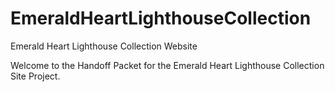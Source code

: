 EmeraldHeartLighthouseCollection
================================

Emerald Heart Lighthouse Collection Website

Welcome to the Handoff Packet for the Emerald Heart Lighthouse Collection Site Project.
